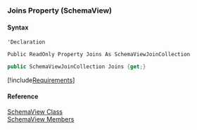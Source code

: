 ﻿### Joins Property (SchemaView)

#### Syntax

```vbnet
'Declaration

Public ReadOnly Property Joins As SchemaViewJoinCollection
```

```csharp
public SchemaViewJoinCollection Joins {get;}
```

[!include[Requirements](../partials/requirements.md)]

#### Reference

[SchemaView Class](fcSDK~FChoice.Foundation.Clarify.Schema.SchemaView.md)  
[SchemaView Members](fcSDK~FChoice.Foundation.Clarify.Schema.SchemaView_members.md)
